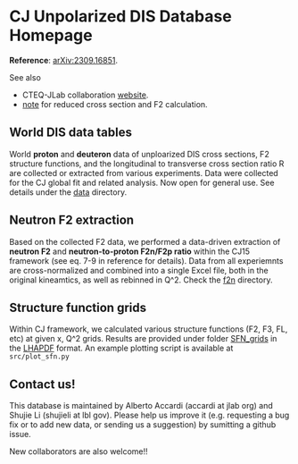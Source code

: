 # CJ Unpolarized DIS Database Homepage

__Reference__: [arXiv:2309.16851](https://arxiv.org/abs/2309.16851). 

See also
* CTEQ-JLab collaboration [website](https://www.jlab.org/theory/cj/).
* [note](src/cj-notes.pdf) for reduced cross section and F2 calculation.


## World DIS data tables
World __proton__ and __deuteron__ data of unploarized DIS cross sections, F2 structure functions, and the longitudinal to transverse cross section ratio R are collected or extracted from various experiments. Data were collected for the CJ global fit and related analysis. Now open for general use. See details under the [data](./data) directory.


## Neutron F2 extraction
Based on the collected F2 data, we performed a data-driven extraction of __neutron F2__ and __neutron-to-proton F2n/F2p ratio__ within the CJ15 framework (see eq. 7-9 in reference for details). Data from all experiemnts are cross-normalized and combined into a single Excel file, both in the original kineamtics, as well as rebinned in Q^2. Check the [f2n](./f2n) directory.

## Structure function grids
Within CJ framework, we calculated various structure functions (F2, F3, FL, etc) at given x, Q^2 grids. Results are provided under folder [SFN_grids](./SFN_grids) in the [LHAPDF](https://lhapdf.hepforge.org) format. An example plotting script is available at ```src/plot_sfn.py```


## Contact us!

This database is maintained by Alberto Accardi (accardi at jlab org) and Shujie Li (shujieli at lbl gov). Please help us improve it (e.g. requesting a bug fix or to add new data, or sending us a suggestion) by sumitting a github issue. 

New collaborators are also welcome!!
